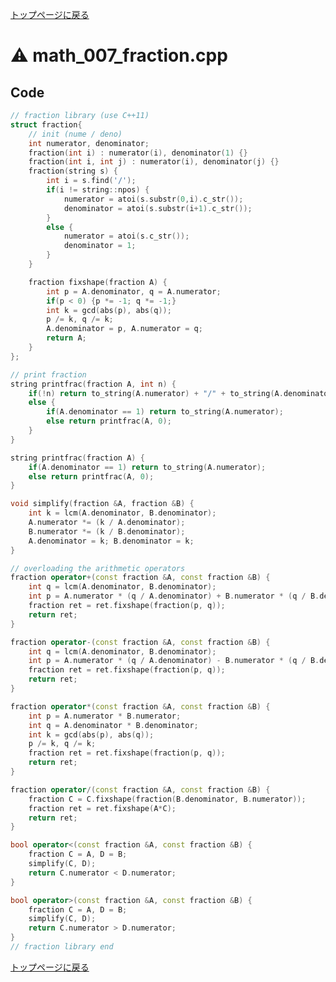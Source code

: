 <!-- mathjax config similar to math.stackexchange -->
<script type="text/javascript"
  src="https://cdn.mathjax.org/mathjax/latest/MathJax.js?config=TeX-AMS-MML_HTMLorMML">
</script>
<script type="text/x-mathjax-config">
  MathJax.Hub.Config({
    TeX: { equationNumbers: { autoNumber: "AMS" }},
    tex2jax: {
      inlineMath: [ ['$','$'] ],
      processEscapes: true
    },
    "HTML-CSS": { matchFontHeight: false },
    displayAlign: "left",
    displayIndent: "2em"
  });
</script>

<script type="text/javascript" src="https://cdnjs.cloudflare.com/ajax/libs/jquery/3.4.1/jquery.min.js"></script>
<link rel="stylesheet" href="../css/copy-button.css" />
<script type="text/javascript" src="../js/balloons.js"></script>
<script type="text/javascript" src="../js/copy-button.js"></script>



[トップページに戻る](../index.html)

# :warning: math\_007\_fraction.cpp

## Code

```cpp
// fraction library (use C++11)
struct fraction{
    // init (nume / deno)
    int numerator, denominator;
    fraction(int i) : numerator(i), denominator(1) {}
    fraction(int i, int j) : numerator(i), denominator(j) {}
    fraction(string s) {
        int i = s.find('/');
        if(i != string::npos) {
            numerator = atoi(s.substr(0,i).c_str());
            denominator = atoi(s.substr(i+1).c_str());
        }
        else {
            numerator = atoi(s.c_str());
            denominator = 1;
        }
    }

    fraction fixshape(fraction A) {
        int p = A.denominator, q = A.numerator;
        if(p < 0) {p *= -1; q *= -1;}
        int k = gcd(abs(p), abs(q));
        p /= k, q /= k;
        A.denominator = p, A.numerator = q;
        return A;
    }
};

// print fraction
string printfrac(fraction A, int n) {
    if(!n) return to_string(A.numerator) + "/" + to_string(A.denominator);
    else {
        if(A.denominator == 1) return to_string(A.numerator);
        else return printfrac(A, 0);
    }
}

string printfrac(fraction A) {
    if(A.denominator == 1) return to_string(A.numerator);
    else return printfrac(A, 0);
}

void simplify(fraction &A, fraction &B) {
    int k = lcm(A.denominator, B.denominator);
    A.numerator *= (k / A.denominator);
    B.numerator *= (k / B.denominator);
    A.denominator = k; B.denominator = k;
}

// overloading the arithmetic operators
fraction operator+(const fraction &A, const fraction &B) {
    int q = lcm(A.denominator, B.denominator);
    int p = A.numerator * (q / A.denominator) + B.numerator * (q / B.denominator);
    fraction ret = ret.fixshape(fraction(p, q));
    return ret;
}

fraction operator-(const fraction &A, const fraction &B) {
    int q = lcm(A.denominator, B.denominator);
    int p = A.numerator * (q / A.denominator) - B.numerator * (q / B.denominator);
    fraction ret = ret.fixshape(fraction(p, q));
    return ret;
}

fraction operator*(const fraction &A, const fraction &B) {
    int p = A.numerator * B.numerator;
    int q = A.denominator * B.denominator;
    int k = gcd(abs(p), abs(q));
    p /= k, q /= k;
    fraction ret = ret.fixshape(fraction(p, q));
    return ret;
}

fraction operator/(const fraction &A, const fraction &B) {
    fraction C = C.fixshape(fraction(B.denominator, B.numerator));
    fraction ret = ret.fixshape(A*C);
    return ret;
}

bool operator<(const fraction &A, const fraction &B) {
    fraction C = A, D = B;
    simplify(C, D);
    return C.numerator < D.numerator;
}

bool operator>(const fraction &A, const fraction &B) {
    fraction C = A, D = B;
    simplify(C, D);
    return C.numerator > D.numerator;
}
// fraction library end
```

[トップページに戻る](../index.html)
